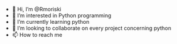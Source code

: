 - 👋 Hi, I’m @Rmoriski
- 👀 I’m interested in Python programming
- 🌱 I’m currently learning python 
- 💞️ I’m looking to collaborate on every project concerning python
- 📫 How to reach me 

<!---
Rmoriski/Rmoriski is a ✨ special ✨ repository because its `README.md` (this file) appears on your GitHub profile.
You can click the Preview link to take a look at your changes.
--->
